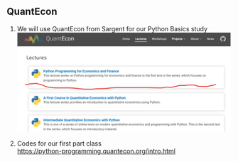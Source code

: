 ##  QuantEcon

1. We will use QuantEcon from Sargent for our Python Basics study  
![QuanEcon](image.png)

   
2. Codes for our first part class  
https://python-programming.quantecon.org/intro.html

